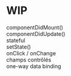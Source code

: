 # WIP

componentDidMount()  
componentDidUpdate()  
stateful  
setState()  
onClick / onChange  
champs contrôlés  
one-way data binding  
